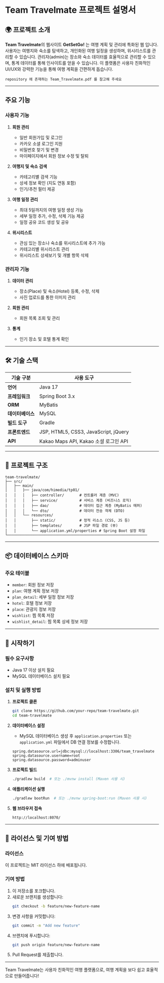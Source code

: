 # Team Travelmate 프로젝트 설명서

## 🌍 프로젝트 소개
**Team Travelmate**의 웹사이트 **GetSetGo!** 는 여행 계획 및 관리에 특화된 웹 입니다. 사용자는 여행지와 숙소를 탐색하고, 개인화된 여행 일정을 생성하며, 위시리스트를 관리할 수 있습니다. 관리자(admin)는 장소와 숙소 데이터를 효율적으로 관리할 수 있으며, 통계 데이터를 통해 인사이트를 얻을 수 있습니다. 이 플랫폼은 사용자 친화적인 UI/UX와 강력한 기능을 통해 여행 계획을 간편하게 돕습니다.

`repository 에 존재하는 Team_Travelmate.pdf 를 참고해 주세요`

---

## 주요 기능
### 사용자 기능
1. **회원 관리**
   - 일반 회원가입 및 로그인
   - 카카오 소셜 로그인 지원
   - 비밀번호 찾기 및 변경
   - 마이페이지에서 회원 정보 수정 및 탈퇴

2. **여행지 및 숙소 검색**
   - 카테고리별 검색 기능
   - 상세 정보 확인 (지도 연동 포함)
   - 인기/추천 필터 제공

3. **여행 일정 관리**
   - 최대 5일까지의 여행 일정 생성 가능
   - 세부 일정 추가, 수정, 삭제 기능 제공
   - 일정 공유 코드 생성 및 공유

4. **위시리스트**
   - 관심 있는 장소나 숙소를 위시리스트에 추가 가능
   - 카테고리별 위시리스트 관리
   - 위시리스트 상세보기 및 개별 항목 삭제

### 관리자 기능
1. **데이터 관리**
   - 장소(Place) 및 숙소(Hotel) 등록, 수정, 삭제
   - 사진 업로드를 통한 이미지 관리

2. **회원 관리**
   - 회원 목록 조회 및 관리

3. **통계**
   - 인기 장소 및 호텔 통계 확인

---

## 🛠 기술 스택
| 기술 구분         | 사용 도구                            |
|------------------|------------------------------------|
| **언어**          | Java 17                           |
| **프레임워크**    | Spring Boot 3.x                   |
| **ORM**           | MyBatis                           |
| **데이터베이스**  | MySQL                             |
| **빌드 도구**     | Gradle                            |
| **프론트엔드**    | JSP, HTML5, CSS3, JavaScript, jQuery |
| **API**           | Kakao Maps API, Kakao 소셜 로그인 API |

---

## 📂 프로젝트 구조
```
team-travelmate/
├── src/
│   ├── main/
│   │   ├── java/com/himedia/tp01/
│   │   │   ├── controller/       # 컨트롤러 계층 (MVC)
│   │   │   ├── service/          # 서비스 계층 (비즈니스 로직)
│   │   │   ├── dao/              # 데이터 접근 계층 (MyBatis 매퍼)
│   │   │   └── dto/              # 데이터 전송 객체 (DTO)
│   │   └── resources/
│   │       ├── static/           # 정적 리소스 (CSS, JS 등)
│   │       ├── templates/        # JSP 파일 경로 (뷰)
│   │       └── application.yml/properties # Spring Boot 설정 파일
└────────────────────────────────────────────────────────────────
```

---

## 📦 데이터베이스 스키마
### 주요 테이블
- `member`: 회원 정보 저장
- `plan`: 여행 계획 정보 저장
- `plan_detail`: 세부 일정 정보 저장
- `hotel`: 호텔 정보 저장
- `place`: 관광지 정보 저장
- `wishlist`: 찜 목록 저장
- `wishlist_detail`: 찜 목록 상세 정보 저장

---

## 🚀 시작하기

### 필수 요구사항
- Java 17 이상 설치 필요
- MySQL 데이터베이스 설치 필요

### 설치 및 실행 방법
1. **프로젝트 클론**
    ```bash
    git clone https://github.com/your-repo/team-travelmate.git
    cd team-travelmate
    ```

2. **데이터베이스 설정**
    - MySQL 데이터베이스 생성 후 `application.properties` 또는 `application.yml` 파일에서 DB 연결 정보를 수정합니다.
    ```properties
    spring.datasource.url=jdbc:mysql://localhost:3306/team_travelmate
    spring.datasource.username=root
    spring.datasource.password=adminuser
    ```

3. **프로젝트 빌드**
    ```bash
    ./gradlew build  # 또는 ./mvnw install (Maven 사용 시)
    ```

4. **애플리케이션 실행**
    ```bash
    ./gradlew bootRun  # 또는 ./mvnw spring-boot:run (Maven 사용 시)
    ```

5. **웹 브라우저 접속**
    ```text
    http://localhost:8070/
    ```

---

## 📝 라이선스 및 기여 방법

### 라이선스  
이 프로젝트는 MIT 라이선스 하에 배포됩니다.

### 기여 방법  
1. 이 저장소를 포크합니다.
2. 새로운 브랜치를 생성합니다:
    ```bash
    git checkout -b feature/new-feature-name
    ```
3. 변경 사항을 커밋합니다:
    ```bash
    git commit -m "Add new feature"
    ```
4. 브랜치에 푸시합니다:
    ```bash
    git push origin feature/new-feature-name
    ```
5. Pull Request를 제출합니다.

---

Team Travelmate는 사용자 친화적인 여행 플랫폼으로, 여행 계획을 보다 쉽고 효율적으로 만들어줍니다!
